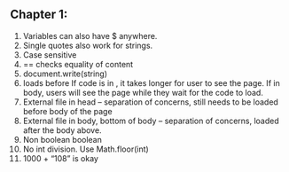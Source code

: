 ## Chapter 1:

1. Variables can also have $ anywhere.
2. Single quotes also work for strings.
3. Case sensitive
4. == checks equality of content
5. document.write(string)
6. <head> loads before <body> If code is in <head>, it takes longer for user to see the page. If in body, users will see the page while they wait for the code to load.
7. External file in head – separation of concerns, still needs to be loaded before body of the page
8. External file in body, bottom of body – separation of concerns, loaded after the body above.
9. Non boolean boolean
10. No int division. Use Math.floor(int)
11. 1000 + “108” is okay